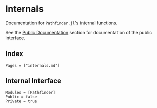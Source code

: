 # Internals

Documentation for `Pathfinder.jl`'s internal functions.

See the [Public Documentation](@ref) section for documentation of the public interface.

## Index

```@index
Pages = ["internals.md"]
```

## Internal Interface

```@autodocs
Modules = [Pathfinder]
Public = false
Private = true
```
